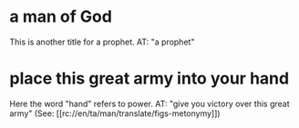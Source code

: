 # a man of God

This is another title for a prophet. AT: "a prophet"

# place this great army into your hand

Here the word "hand" refers to power. AT: "give you victory over this great army" (See: [[rc://en/ta/man/translate/figs-metonymy]])